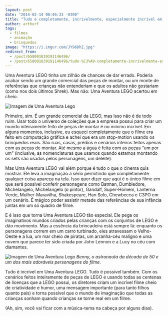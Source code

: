 ```yaml
---
layout: post
date: "2014-02-14 00:46:33 -0300"
title: "Tudo é completamente, incrivelmente, especialmente incrível em Uma Aventura Lego"
author: arthurf
tags:
  - filmes
  - animação
  - brinquedos
image: "https://i.imgur.com/JY96DhZ.jpg"
redirect_from:
  - /post/658001039191146496/
  - /post/658001039191146496/tudo-%C3%A9-completamente-incrivelmente-especialmente
---
```


Uma Aventura LEGO tinha um zilhão de chances de dar errado. Poderia acabar sendo um grande comercial das peças de montar, ou um monte de referências que crianças não entenderiam e que os adultos não gostariam (como nos dois últimos Shrek). Mas não: Uma Aventura LEGO acertou em cheio.

![Imagem de Uma Aventura Lego](https://arthrfrts.files.wordpress.com/2018/03/uma-aventura-lego-1024x421.jpg)

Primeiro, sim. É um grande comercial da LEGO, mas isso não é de todo ruim. Usar todo o universo de coleções que a empresa possui para criar um mundo inteiramente feito de peças de montar é no mínimo incrível. Em alguns momentos, inclusive, eu esqueci completamente que o filme era feito em computação gráfica e achei que era um stop-motion usando os brinquedos reais. São ruas, casas, prédios e cenários inteiros feitos apenas com as peças de montar. Até mesmo a água é feita com as peças “um por um” (inclusive, as nomenclaturas que usamos quando estamos montando os sets são usados pelos personagens, um deleite).

Mas Uma Aventura LEGO vai além porque é tudo o que o cinema quis mostrar. Ele leva a imaginação a sério permitindo que completamente qualquer coisa apareça na tela. Isso quer dizer que aqui é o único filme em que será possível conferir personagens como Batman, Dumbledore, Michelangelo, Michelangelo (o pintor), Gandalf, Super-Homem, Lanterna Verde, Mulher-Maravilha, Shakespeare, Han Solo, Chewbecca e C3PO em um cenário. É mágico poder assistir metade das referências de sua infância juntas em um só quadro de filme.

E é isso que torna Uma Aventura LEGO tão especial. Ele pega os imaginativos mundos criados pelas crianças com os conjuntos de LEGO e dão movimento. Mas a essência da brincadeira está sempre lá: enquanto os personagens correm em um carro turbinado, eles atravessam o Velho-Oeste e a lua, um mar cheio de piratas, um arranha-céu maligno e uma nuvem que parece ter sido criada por John Lennon e a Lucy no céu com diamantes.

![Imagem de Uma Aventura Lego](https://arthrfrts.files.wordpress.com/2018/03/the-lego-movie-benny-1024x429.jpg)
_Benny, o astronauta da década de 50 e um dos mais adoráveis personagens do filme._

Tudo é incrível em Uma Aventura LEGO. Tudo é possível também. Com os cenários feitos inteiramente de peças de LEGO e usando todas as centenas de licenças que a LEGO possui, os diretores criam um incrível filme cheio de criatividade e humor, uma mensagem importante (para tanto filhos quanto pais) e torna possível que o mundo de imaginação que todas as crianças sonham quando crianças se torne real em um filme.

(Ah, sim, você vai ficar com a música-tema na cabeça por alguns dias).
